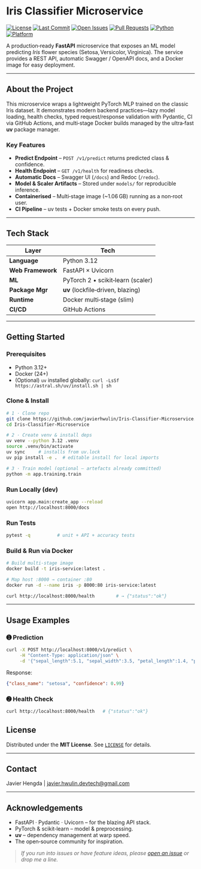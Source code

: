# Iris Classifier Microservice

[![License](https://img.shields.io/badge/license-MIT-blue.svg)](#license)
[![Last Commit](https://img.shields.io/github/last-commit/javierhwulin/Iris-Classifier-Microservice)](https://github.com/javierhwulin/Iris-Classifier-Microservice/commits/main)
[![Open Issues](https://img.shields.io/github/issues/javierhwulin/Iris-Classifier-Microservice)](https://github.com/javierhwulin/Iris-Classifier-Microservice/issues)
[![Pull Requests](https://img.shields.io/github/issues-pr/javierhwulin/Iris-Classifier-Microservice)](https://github.com/javierhwulin/Iris-Classifier-Microservice/pulls)
[![Python](https://img.shields.io/badge/python-3.12%2B-blue)](https://www.python.org/)
[![Platform](https://img.shields.io/badge/platform-docker-orange)](#docker)

A production‑ready **FastAPI** microservice that exposes an ML model predicting *Iris* flower species (Setosa, Versicolor, Virginica). The service provides a REST API, automatic Swagger / OpenAPI docs, and a Docker image for easy deployment.

---

## About the Project

This microservice wraps a lightweight PyTorch MLP trained on the classic Iris dataset. It demonstrates modern backend practices—lazy model loading, health checks, typed request/response validation with Pydantic, CI via GitHub Actions, and multi‑stage Docker builds managed by the ultra‑fast **uv** package manager.

### Key Features

* **Predict Endpoint** – `POST /v1/predict` returns predicted class & confidence.
* **Health Endpoint** – `GET /v1/health` for readiness checks.
* **Automatic Docs** – Swagger UI (`/docs`) and Redoc (`/redoc`).
* **Model & Scaler Artifacts** – Stored under `models/` for reproducible inference.
* **Containerised** – Multi‑stage image (~1.06 GB) running as a non‑root user.
* **CI Pipeline** – uv tests + Docker smoke tests on every push.

---

## Tech Stack

| Layer            | Tech                                 |
|------------------|--------------------------------------|
| **Language**     | Python 3.12                          |
| **Web Framework**| FastAPI × Uvicorn                    |
| **ML**           | PyTorch 2 • scikit‑learn (scaler)     |
| **Package Mgr**  | **uv** (lockfile‑driven, blazing)    |
| **Runtime**      | Docker multi‑stage (slim)      |
| **CI/CD**        | GitHub Actions                       |

---

## Getting Started

### Prerequisites

* Python 3.12+
* Docker (24+)
* (Optional) `uv` installed globally: `curl -LsSf https://astral.sh/uv/install.sh | sh`

### Clone & Install

```bash
# 1 · Clone repo
git clone https://github.com/javierhwulin/Iris-Classifier-Microservice.git
cd Iris-Classifier-Microservice

# 2 · Create venv & install deps
uv venv --python 3.12 .venv
source .venv/bin/activate
uv sync     # installs from uv.lock
uv pip install -e .  # editable install for local imports

# 3 · Train model (optional – artefacts already committed)
python -m app.training.train
```

### Run Locally (dev)

```bash
uvicorn app.main:create_app --reload
open http://localhost:8000/docs
```

### Run Tests

```bash
pytest -q          # unit + API + accuracy tests
```

### Build & Run via Docker

```bash
# Build multi‑stage image
docker build -t iris-service:latest .

# Map host :8000 → container :80
docker run -d --name iris -p 8000:80 iris-service:latest

curl http://localhost:8000/health        # → {"status":"ok"}
```

---

## Usage Examples

### ➊ Prediction

```bash
curl -X POST http://localhost:8000/v1/predict \
     -H "Content-Type: application/json" \
     -d '{"sepal_length":5.1, "sepal_width":3.5, "petal_length":1.4, "petal_width":0.2}'
```
Response:
```json
{"class_name": "setosa", "confidence": 0.99}
```

### ➋ Health Check

```bash
curl http://localhost:8000/health   # {"status":"ok"}
```

## License

Distributed under the **MIT License**. See [`LICENSE`](LICENSE) for details.

---

## Contact

Javier Hengda \| [javier.hwulin.devtech@gmail.com](mailto:javier.hwulin.devtech@gmail.com)

---

## Acknowledgements

* FastAPI · Pydantic · Uvicorn – for the blazing API stack.
* PyTorch & scikit‑learn – model & preprocessing.
* **uv** – dependency management at warp speed.
* The open‑source community for inspiration.

> *If you run into issues or have feature ideas, please [open an issue](https://github.com/your-org/iris-classifier/issues) or drop me a line.*

